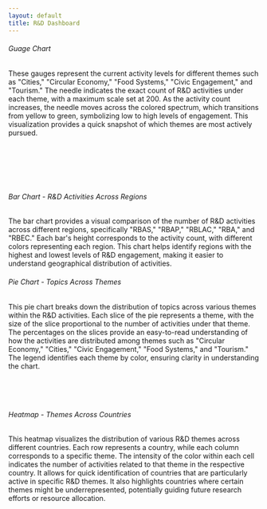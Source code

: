 ```yaml
---
layout: default
title: R&D Dashboard
---
```


<h6>Guage Chart</h6>
<p>
These gauges represent the current activity levels for different themes such as "Cities," "Circular Economy," "Food Systems," "Civic Engagement," and "Tourism." The needle indicates the exact count of R&D activities under each theme, with a maximum scale set at 200. As the activity count increases, the needle moves across the colored spectrum, which transitions from yellow to green, symbolizing low to high levels of engagement. This visualization provides a quick snapshot of which themes are most actively pursued.
</p>
<br/>
<div id="canvas-holder" style="display: flex; flex-wrap: wrap; justify-content: space-around; margin-botton: 10px;">
</div>

<div class="grid-x" style="margin-top: 5rem;">
    <div class="cell large-6 small-12 generic-content">
        <h6>  Bar Chart - R&D Activities Across Regions </h6>
        <p>
        The bar chart provides a visual comparison of the number of R&D activities across different regions, specifically "RBAS," "RBAP," "RBLAC," "RBA," and "RBEC." Each bar's height corresponds to the activity count, with different colors representing each region. This chart helps identify regions with the highest and lowest levels of R&D engagement, making it easier to understand geographical distribution of activities.
        </p>
        <canvas id="regionChart"></canvas>
    </div>
    <div class="cell large-6 small-12 generic-content">
    <h6>Pie Chart - Topics Across Themes </h6>
    <p>
    This pie chart breaks down the distribution of topics across various themes within the R&D activities. Each slice of the pie represents a theme, with the size of the slice proportional to the number of activities under that theme. The percentages on the slices provide an easy-to-read understanding of how the activities are distributed among themes such as "Circular Economy," "Cities," "Civic Engagement," "Food Systems," and "Tourism." The legend identifies each theme by color, ensuring clarity in understanding the chart.
    </p>
        <canvas id="topicsThemeChart"></canvas>
    </div>
</div>

<div class="cell large-6 small-12 generic-content" style="margin-top: 5rem;">
    <h6>Heatmap - Themes Across Countries </h6>
    <p>
    This heatmap visualizes the distribution of various R&D themes across different countries. Each row represents a country, while each column corresponds to a specific theme. The intensity of the color within each cell indicates the number of activities related to that theme in the respective country.
    It allows for quick identification of countries that are particularly active in specific R&D themes. It also highlights countries where certain themes might be underrepresented, potentially guiding future research efforts or resource allocation.
    </p>
    <div id="themes-country"></div>
</div>

